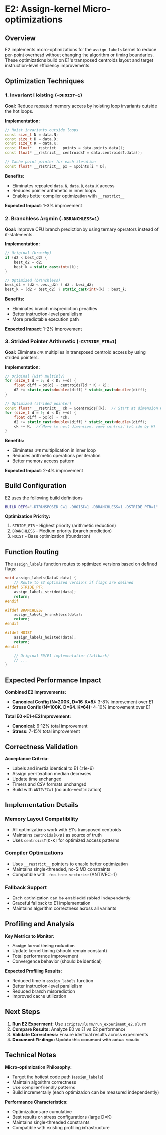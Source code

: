 # E2: Assign-kernel Micro-optimizations

## Overview

E2 implements micro-optimizations for the `assign_labels` kernel to reduce per-point overhead without changing the algorithm or timing boundaries. These optimizations build on E1's transposed centroids layout and target instruction-level efficiency improvements.

## Optimization Techniques

### 1. Invariant Hoisting (`-DHOIST=1`)

**Goal:** Reduce repeated memory access by hoisting loop invariants outside the hot loops.

**Implementation:**
```cpp
// Hoist invariants outside loops
const size_t N = data.N;
const size_t D = data.D;
const size_t K = data.K;
const float* __restrict__ points = data.points.data();
const float* __restrict__ centroidsT = data.centroidsT.data();

// Cache point pointer for each iteration
const float* __restrict__ px = &points[i * D];
```

**Benefits:**
- Eliminates repeated `data.N`, `data.D`, `data.K` access
- Reduces pointer arithmetic in inner loops
- Enables better compiler optimization with `__restrict__`

**Expected Impact:** 1-3% improvement

### 2. Branchless Argmin (`-DBRANCHLESS=1`)

**Goal:** Improve CPU branch prediction by using ternary operators instead of if-statements.

**Implementation:**
```cpp
// Original (branchy)
if (d2 < best_d2) {
    best_d2 = d2;
    best_k = static_cast<int>(k);
}

// Optimized (branchless)
best_d2 = (d2 < best_d2) ? d2 : best_d2;
best_k = (d2 < best_d2) ? static_cast<int>(k) : best_k;
```

**Benefits:**
- Eliminates branch misprediction penalties
- Better instruction-level parallelism
- More predictable execution path

**Expected Impact:** 1-2% improvement

### 3. Strided Pointer Arithmetic (`-DSTRIDE_PTR=1`)

**Goal:** Eliminate `d*K` multiplies in transposed centroid access by using strided pointers.

**Implementation:**
```cpp
// Original (with multiply)
for (size_t d = 0; d < D; ++d) {
    float diff = px[d] - centroidsT[d * K + k];
    d2 += static_cast<double>(diff) * static_cast<double>(diff);
}

// Optimized (strided pointer)
const float* __restrict__ ck = &centroidsT[k];  // Start at dimension 0, centroid k
for (size_t d = 0; d < D; ++d) {
    float diff = px[d] - *ck;
    d2 += static_cast<double>(diff) * static_cast<double>(diff);
    ck += K;  // Move to next dimension, same centroid (stride by K)
}
```

**Benefits:**
- Eliminates `d*K` multiplication in inner loop
- Reduces arithmetic operations per iteration
- Better memory access pattern

**Expected Impact:** 2-4% improvement


## Build Configuration

E2 uses the following build definitions:
```bash
BUILD_DEFS="-DTRANSPOSED_C=1 -DHOIST=1 -DBRANCHLESS=1 -DSTRIDE_PTR=1"
```

**Optimization Priority:**
1. `STRIDE_PTR` - Highest priority (arithmetic reduction)
2. `BRANCHLESS` - Medium priority (branch prediction)
3. `HOIST` - Base optimization (foundation)

## Function Routing

The `assign_labels` function routes to optimized versions based on defined flags:

```cpp
void assign_labels(Data& data) {
    // Route to E2 optimized versions if flags are defined
#ifdef STRIDE_PTR
    assign_labels_strided(data);
    return;
#endif

#ifdef BRANCHLESS
    assign_labels_branchless(data);
    return;
#endif

#ifdef HOIST
    assign_labels_hoisted(data);
    return;
#endif

    // Original E0/E1 implementation (fallback)
    // ...
}
```

## Expected Performance Impact

**Combined E2 Improvements:**
- **Canonical Config (N=200K, D=16, K=8):** 3-8% improvement over E1
- **Stress Config (N=100K, D=64, K=64):** 4-10% improvement over E1

**Total E0→E1→E2 Improvement:**
- **Canonical:** 6-12% total improvement
- **Stress:** 7-15% total improvement

## Correctness Validation

**Acceptance Criteria:**
- Labels and inertia identical to E1 (±1e-6)
- Assign per-iteration median decreases
- Update time unchanged
- Timers and CSV formats unchanged
- Build with `ANTIVEC=1` (no auto-vectorization)

## Implementation Details

### Memory Layout Compatibility
- All optimizations work with E1's transposed centroids
- Maintains `centroids[K×D]` as source of truth
- Uses `centroidsT[D×K]` for optimized access patterns

### Compiler Optimizations
- Uses `__restrict__` pointers to enable better optimization
- Maintains single-threaded, no-SIMD constraints
- Compatible with `-fno-tree-vectorize` (ANTIVEC=1)

### Fallback Support
- Each optimization can be enabled/disabled independently
- Graceful fallback to E1 implementation
- Maintains algorithm correctness across all variants

## Profiling and Analysis

**Key Metrics to Monitor:**
- Assign kernel timing reduction
- Update kernel timing (should remain constant)
- Total performance improvement
- Convergence behavior (should be identical)

**Expected Profiling Results:**
- Reduced time in `assign_labels` function
- Better instruction-level parallelism
- Reduced branch misprediction
- Improved cache utilization

## Next Steps

1. **Run E2 Experiment:** Use `scripts/slurm/run_experiment_e2.slurm`
2. **Compare Results:** Analyze E0 vs E1 vs E2 performance
3. **Validate Correctness:** Ensure identical results across experiments
4. **Document Findings:** Update this document with actual results

## Technical Notes

**Micro-optimization Philosophy:**
- Target the hottest code path (`assign_labels`)
- Maintain algorithm correctness
- Use compiler-friendly patterns
- Build incrementally (each optimization can be measured independently)

**Performance Characteristics:**
- Optimizations are cumulative
- Best results on stress configurations (large D×K)
- Maintains single-threaded constraints
- Compatible with existing profiling infrastructure
